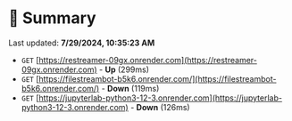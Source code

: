 # 📖 Summary
Last updated: **7/29/2024, 10:35:23 AM**

- `GET` [https://restreamer-09gx.onrender.com](https://restreamer-09gx.onrender.com) - **Up** (299ms)
- `GET` [https://filestreambot-b5k6.onrender.com/](https://filestreambot-b5k6.onrender.com/) - **Down** (119ms)
- `GET` [https://jupyterlab-python3-12-3.onrender.com](https://jupyterlab-python3-12-3.onrender.com) - **Down** (126ms)
